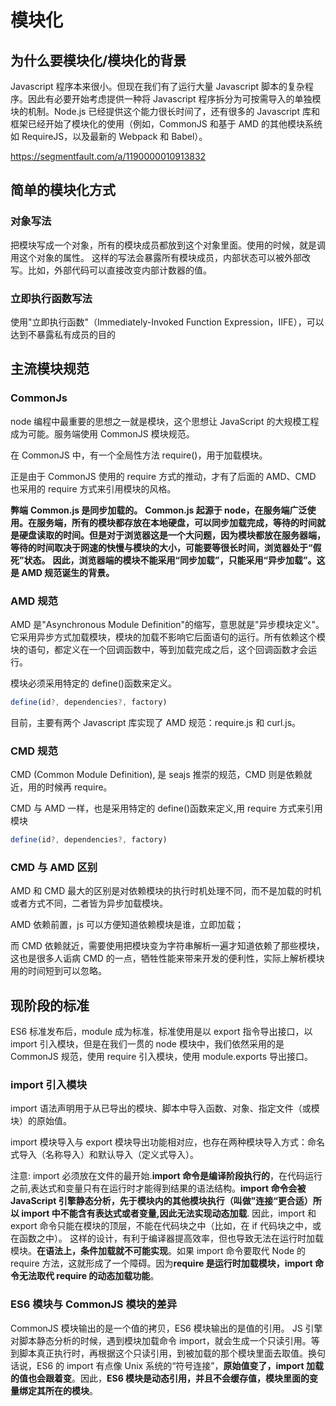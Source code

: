 # 模块化

## 为什么要模块化/模块化的背景

Javascript 程序本来很小。但现在我们有了运行大量 Javascript 脚本的复杂程序。因此有必要开始考虑提供一种将 Javascript 程序拆分为可按需导入的单独模块的机制。Node.js 已经提供这个能力很长时间了，还有很多的 Javascript 库和框架已经开始了模块化的使用（例如，CommonJS 和基于 AMD 的其他模块系统如 RequireJS，以及最新的 Webpack 和 Babel）。

https://segmentfault.com/a/1190000010913832

## 简单的模块化方式

### 对象写法

把模块写成一个对象，所有的模块成员都放到这个对象里面。使用的时候，就是调用这个对象的属性。
这样的写法会暴露所有模块成员，内部状态可以被外部改写。比如，外部代码可以直接改变内部计数器的值。

### 立即执行函数写法

使用"立即执行函数"（Immediately-Invoked Function Expression，IIFE），可以达到不暴露私有成员的目的

## 主流模块规范

### CommonJs

node 编程中最重要的思想之一就是模块，这个思想让 JavaScript 的大规模工程成为可能。服务端使用 CommonJS 模块规范。

在 CommonJS 中，有一个全局性方法 require()，用于加载模块。

正是由于 CommonJS 使用的 require 方式的推动，才有了后面的 AMD、CMD 也采用的 require 方式来引用模块的风格。

**弊端**
**Common.js 是同步加载的。**
**Common.js 起源于 node，在服务端广泛使用。在服务端，所有的模块都存放在本地硬盘，可以同步加载完成，等待的时间就是硬盘读取的时间。但是对于浏览器这是一个大问题，因为模块都放在服务器端，等待的时间取决于网速的快慢与模块的大小，可能要等很长时间，浏览器处于“假死”状态。**
**因此，浏览器端的模块不能采用“同步加载”，只能采用“异步加载”。这是 AMD 规范诞生的背景。**

### AMD 规范

AMD 是"Asynchronous Module Definition"的缩写，意思就是"异步模块定义"。它采用异步方式加载模块，模块的加载不影响它后面语句的运行。所有依赖这个模块的语句，都定义在一个回调函数中，等到加载完成之后，这个回调函数才会运行。

模块必须采用特定的 define()函数来定义。

```js
define(id?, dependencies?, factory)
```

目前，主要有两个 Javascript 库实现了 AMD 规范：require.js 和 curl.js。

### CMD 规范

CMD (Common Module Definition), 是 seajs 推崇的规范，CMD 则是依赖就近，用的时候再 require。

CMD 与 AMD 一样，也是采用特定的 define()函数来定义,用 require 方式来引用模块

```js
define(id?, dependencies?, factory)
```

### CMD 与 AMD 区别

AMD 和 CMD 最大的区别是对依赖模块的执行时机处理不同，而不是加载的时机或者方式不同，二者皆为异步加载模块。

AMD 依赖前置，js 可以方便知道依赖模块是谁，立即加载；

而 CMD 依赖就近，需要使用把模块变为字符串解析一遍才知道依赖了那些模块，这也是很多人诟病 CMD 的一点，牺牲性能来带来开发的便利性，实际上解析模块用的时间短到可以忽略。

## 现阶段的标准

ES6 标准发布后，module 成为标准，标准使用是以 export 指令导出接口，以 import 引入模块，但是在我们一贯的 node 模块中，我们依然采用的是 CommonJS 规范，使用 require 引入模块，使用 module.exports 导出接口。

### import 引入模块

import 语法声明用于从已导出的模块、脚本中导入函数、对象、指定文件（或模块）的原始值。

import 模块导入与 export 模块导出功能相对应，也存在两种模块导入方式：命名式导入（名称导入）和默认导入（定义式导入）。

注意:
import 必须放在文件的最开始.**import 命令是编译阶段执行的**，在代码运行之前,表达式和变量只有在运行时才能得到结果的语法结构。**import 命令会被 JavaScript 引擎静态分析，先于模块内的其他模块执行（叫做”连接“更合适）所以 import 中不能含有表达式或者变量,因此无法实现动态加载**.
因此，import 和 export 命令只能在模块的顶层，不能在代码块之中（比如，在 if 代码块之中，或在函数之中）。
这样的设计，有利于编译器提高效率，但也导致无法在运行时加载模块。**在语法上，条件加载就不可能实现**。如果 import 命令要取代 Node 的 require 方法，这就形成了一个障碍。因为**require 是运行时加载模块，import 命令无法取代 require 的动态加载功能**。

### ES6 模块与 CommonJS 模块的差异

CommonJS 模块输出的是一个值的拷贝，ES6 模块输出的是值的引用。
JS 引擎对脚本静态分析的时候，遇到模块加载命令 import，就会生成一个只读引用。等到脚本真正执行时，再根据这个只读引用，到被加载的那个模块里面去取值。换句话说，ES6 的 import 有点像 Unix 系统的“符号连接”，**原始值变了，import 加载的值也会跟着变**。因此，**ES6 模块是动态引用，并且不会缓存值，模块里面的变量绑定其所在的模块**。